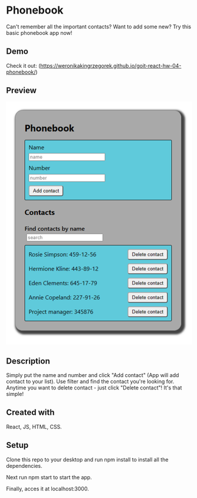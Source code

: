 # Phonebook

Can't remember all the important contacts? Want to add some new? Try this basic
phonebook app now!

## Demo

Check it out:
(https://weronikakingrzegorek.github.io/goit-react-hw-04-phonebook/)

## Preview

![Alt text](image.png)

## Description

Simply put the name and number and click "Add contact" (App will add contact to
your list). Use filter and find the contact you're looking for. Anytime you want
to delete contact - just click "Delete contact"! It's that simple!

## Created with

React, JS, HTML, CSS.

## Setup

Clone this repo to your desktop and run npm install to install all the
dependencies.

Next run npm start to start the app.

Finally, acces it at localhost:3000.
